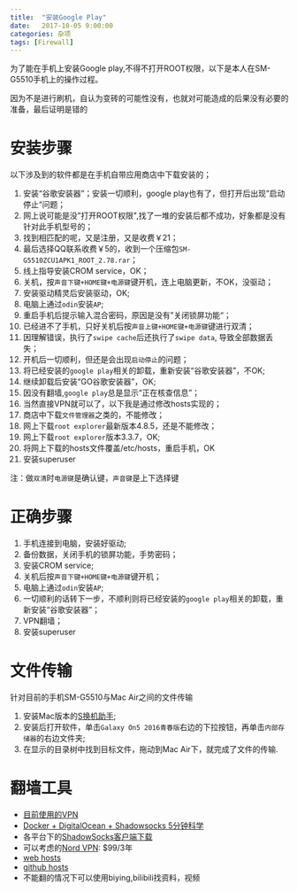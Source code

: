 ```yaml
---
title:  "安装Google Play"
date:   2017-10-05 9:00:00
categories: 杂项
tags: [Firewall]
---
```


为了能在手机上安装Google play,不得不打开ROOT权限，以下是本人在SM-G5510手机上的操作过程。

因为不是进行刷机，自认为变砖的可能性没有，也就对可能造成的后果没有必要的准备，最后证明是错的

<!-- More -->

# 安装步骤
以下涉及到的软件都是在手机自带应用商店中下载安装的；

1. 安装“谷歌安装器”；安装一切顺利，google play也有了，但打开后出现”启动停止“问题；
2. 网上说可能是没”打开ROOT权限",找了一堆的安装后都不成功，好象都是没有针对此手机型号的；
3. 找到相匹配的呢，又是注册，又是收费￥21；
4. 最后选择QQ联系收费￥5的，收到一个压缩包`SM-G5510ZCU1APK1_ROOT_2.78.rar`；
5. 线上指导安装CROM service，OK；
6. 关机，按`声音下键+HOME键+电源键`键开机，连上电脑更新，不OK，没驱动；
7. 安装驱动精灵后安装驱动，OK;
8. 电脑上通过`odin`安装`AP`;
8. 重启手机后提示输入混合密码，原因是没有”关闭锁屏功能“；
9. 已经进不了手机，只好关机后按`声音上键+HOME键+电源键`键进行双清；
10. 因理解错误，执行了`swipe cache`后还执行了`swipe data`, 导致全部数据丢失；
11. 开机后一切顺利，但还是会出现`启动停止`的问题；
12. 将已经安装的`google play`相关的卸载，重新安装“谷歌安装器”，不OK;
13. 继续卸载后安装“GO谷歌安装器”，OK;
14. 因没有翻墙,`google play`总是显示“正在核查信息”；
14. 当然直接VPN就可以了，以下我是通过修改hosts实现的；
15. 商店中下载`文件管理器`之类的，不能修改；
16. 网上下载`root explorer`最新版本4.8.5，还是不能修改；
17. 网上下载`root explorer`版本3.3.7，OK;
18. 将网上下载的hosts文件覆盖/etc/hosts，重启手机，OK
19. 安装superuser

注：做`双清`时`电源键`是确认键，`声音键`是上下选择键

# 正确步骤
1. 手机连接到电脑，安装好驱动;
2. 备份数据，关闭手机的锁屏功能，手势密码；
3. 安装CROM service;
4. 关机后按`声音下键+HOME键+电源键`键开机；
5. 电脑上通过`odin`安装`AP`;
6. 一切顺利的话转下一步，不顺利则将已经安装的`google play`相关的卸载，重新安装“谷歌安装器”；
8. VPN翻墙；
7. 安装superuser

# 文件传输
针对目前的手机SM-G5510与Mac Air之间的文件传输
1. 安装Mac版本的[S换机助手](http://www.samsung.com/cn/apps/smart-switch/);
2. 安装后打开软件，单击`Galaxy On5 2016青春版`右边的下拉按钮，再单击`内部存储器`的右边文件夹;
3. 在显示的目录树中找到目标文件，拖动到Mac Air下，就完成了文件的传输.

# 翻墙工具
 * [目前使用的VPN](https://cloud.digitalocean.com)
 * [Docker + DigitalOcean + Shadowsocks 5分钟科学](http://blog.sina.com.cn/s/blog_6d95ca170102x71b.html)
 * 各平台下的[ShadowSocks客户端下载](https://blog.csdn.net/weixin_41557898/article/details/81083114)
 * 可以考虑的[Nord VPN](https://join.nord-for-china.com/zh/order/?coupon=3yholiday): $99/3年
 * [web hosts](https://laod.org/hosts/2016-google-hosts.html)
 * [github hosts](https://github.com/racaljk/hosts)
 * 不能翻的情况下可以使用biying,bilibili找资料，视频
